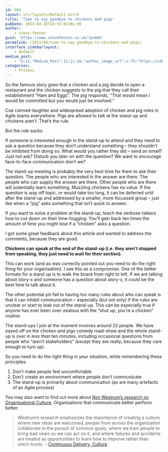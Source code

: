 ```yaml
---
id: 604
layout: src/layouts/Default.astro
title: 'Time to say goodbye to chickens And pigs'
pubDate: 2013-04-26T14:53:01+01:00
author:
    - steve-fenton
guid: 'https://www.stevefenton.co.uk/?p=604'
permalink: /2013/04/time-to-say-goodbye-to-chickens-and-pigs/
interface_sidebarlayout:
    - default
medium_post:
    - 'O:11:"Medium_Post":11:{s:16:"author_image_url";s:75:"https://cdn-images-1.medium.com/fit/c/400/400/1*eXkhfEuF41g5W_xnc_ydLA.jpeg";s:10:"author_url";s:38:"https://medium.com/@steve.fenton.co.uk";s:11:"byline_name";N;s:12:"byline_email";N;s:10:"cross_link";s:3:"yes";s:2:"id";s:12:"c6fb7ca3d83a";s:21:"follower_notification";s:3:"yes";s:7:"license";s:19:"all-rights-reserved";s:14:"publication_id";s:2:"-1";s:6:"status";s:5:"draft";s:3:"url";s:51:"https://medium.com/@steve.fenton.co.uk/c6fb7ca3d83a";}'
categories:
    - Process
---
```


So the famous story goes that a chicken and a pig decide to open a restaurant and the chicken suggests to the pig that they call their establishment “Ham and Eggs”. The pig responds, “That would mean I would be committed but you would just be involved.”

Cue canned-laughter and widespread adoption of chicken and pig roles in Agile teams everywhere. Pigs are allowed to talk at the stand-up and chickens aren’t. That’s the rule.

But the rule sucks.

If someone is interested enough in the stand-up to attend and they need to ask a question because they don’t understand something – they shouldn’t be inhibited from doing so. What would you rather they did – send an email? Just not ask? Disturb you later on with the question? We want to encourage face-to-face communication don’t we?

The stand-up meeting is probably the very best time for them to ask their question. The people who are interested in the answer are there. The people who can supply the answer are there. Other people who are there will potentially learn something. Muzzling chickens has no value. If the question is way off topic, or would take too long, it can be deferred until after the stand-up and addressed by a smaller, more focussed group – just like when a “pig” asks something that isn’t quick to answer.

If you want to solve a problem at the stand-up, teach the verbose-talkers how to cut-down on their time-hogging. You’ll gain back ten times the amount of time you might lose if a “chicken” asks a question.

I got some great feedback about this article and wanted to address the comments, because they are good.

**Chickens can speak at the end of the stand-up (i.e. they aren’t stopped from speaking, they just need to wait for their section).**

This can work (and as was correctly pointed out you need to do the right thing for your organisation). I see this as a compromise. One of the better formats for a stand up is to walk the board from right to left. If we are talking about story-x and someone has a question about story-x, it *could* be the best time to talk about it.

The other potential pit-fall to having too many rules about who can speak is that it can inhibit communication – especially (but not only) if the rules are unclear or start to leak out of the stand-up. This can be especially true if anyone has ever been over-zealous with the “shut up, you’re a chicken” routine.

The stand-ups I join at the moment involves around 22 people. We have eased off on the chicken and pigs comedy road-show and the whole stand-up is over in *less than* ten minutes, including occasional questions from people who “aren’t stakeholders” (except they are really; because they care enough to turn up).

So you need to do the right thing in your situation, while remembering these principles:

1. Don’t make people feel uncomfortable
2. Don’t create an environment where people don’t communicate
3. The stand-up is primarily about communication (as are many artefacts of an Agile process)

You may also want to find out more about [Ron Westrum’s research on Organisational Culture](http://qualitysafety.bmj.com/content/13/suppl_2/ii22). Organisations that communicate better perform better.

> Westrum’s research emphasizes the importance of creating a culture where new ideas are welcomed, people from across the organization collaborate in the pursuit of common goals, where we train people to bring bad news so we can act on it, and where failures and accidents are treated as opportunities to learn how to improve rather than witch-hunts. – [Continuous Delivery, Culture](https://continuousdelivery.com/implementing/culture/)